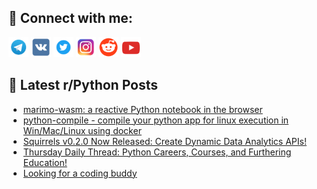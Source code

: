 ## 🔎 Connect with me:
[<img src="https://github.com/bullbesh/bullbesh/blob/main/images/Telegram.png" width="32" height="32" />](https://t.me/bullbesh)
[<img src="https://github.com/bullbesh/bullbesh/blob/main/images/VK.png" width="32" height="32" />](https://vk.com/bullbesh)
[<img src="https://github.com/bullbesh/bullbesh/blob/main/images/Twitter.png" width="32" height="32" />](https://twitter.com/bullbesh1)
[<img src="https://github.com/bullbesh/bullbesh/blob/main/images/Instagram.png" width="32" height="32" />](https://www.instagram.com/bullbesh)
[<img src="https://github.com/bullbesh/bullbesh/blob/main/images/Reddit.png" width="32" height="32" />](https://www.reddit.com/user/bullbesh)
[<img src="https://github.com/bullbesh/bullbesh/blob/main/images/YouTube.png" width="32" height="32" />](https://www.youtube.com/channel/UCtfjRs6uzgq5mfm8S06WTcg)

## 📕 Latest r/Python Posts
<!-- BLOG-POST-LIST:START -->
- [marimo-wasm: a reactive Python notebook in the browser](https://www.reddit.com/r/Python/comments/1awvskr/marimowasm_a_reactive_python_notebook_in_the/)
- [python-compile - compile your python app for linux execution in Win/Mac/Linux using docker](https://www.reddit.com/r/Python/comments/1awt9sc/pythoncompile_compile_your_python_app_for_linux/)
- [Squirrels v0.2.0 Now Released: Create Dynamic Data Analytics APIs!](https://www.reddit.com/r/Python/comments/1awsgld/squirrels_v020_now_released_create_dynamic_data/)
- [Thursday Daily Thread: Python Careers, Courses, and Furthering Education!](https://www.reddit.com/r/Python/comments/1awrq2i/thursday_daily_thread_python_careers_courses_and/)
- [Looking for a coding buddy](https://www.reddit.com/r/Python/comments/1awrnxy/looking_for_a_coding_buddy/)
<!-- BLOG-POST-LIST:END -->
